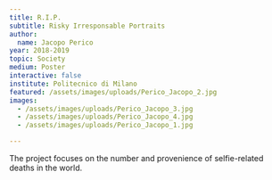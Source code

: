 ```yaml
---
title: R.I.P.
subtitle: Risky Irresponsable Portraits
author:
  name: Jacopo Perico
year: 2018-2019
topic: Society
medium: Poster
interactive: false
institute: Politecnico di Milano
featured: /assets/images/uploads/Perico_Jacopo_2.jpg
images:
  - /assets/images/uploads/Perico_Jacopo_3.jpg
  - /assets/images/uploads/Perico_Jacopo_4.jpg
  - /assets/images/uploads/Perico_Jacopo_1.jpg

---
```

The project focuses on the number and provenience of selfie-related deaths in the world.
